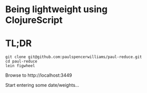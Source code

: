 Being lightweight using ClojureScript
=====================================

TL;DR
=====

```
git clone git@github.com:paulspencerwilliams/paul-reduce.git
cd paul-reduce
lein figwheel
```

Browse to http://localhost:3449

Start entering some date/weights...
